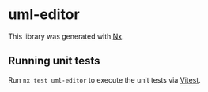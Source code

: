 # uml-editor

This library was generated with [Nx](https://nx.dev).

## Running unit tests

Run `nx test uml-editor` to execute the unit tests via [Vitest](https://vitest.dev/).
